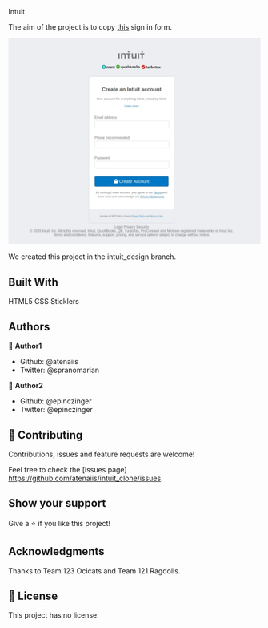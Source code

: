 Intuit

The aim of the project is to copy [this](https://accounts.intuit.com/signup.html?offering_id=Intuit.ifs.mint&namespace_id=50000026&redirect_url=https%3A%2F%2Fmint.intuit.com%2Foverview.event%3Futm_medium%3Ddirect%26cta%3Dhero_sign_up_free_ProspectWeb%26ivid%3D97b97818-aa3d-4a83-bf6c-63cc957cf016%26adobe_mc%3DMCORGID%253D969430F0543F253D0A4C98C6%252540AdobeOrg%257CTS%253D1588629675%26ivid%3D97b97818-aa3d-4a83-bf6c-63cc957cf016#) sign in form.

![screenshot](https://github.com/atenaiis/intuit_clone/blob/intuit_design/intuit_screen.jpeg)

We created this project in the intuit_design branch.

## Built With

HTML5
CSS
Sticklers

## Authors

👤 **Author1**

- Github: @atenaiis
- Twitter: @spranomarian

👤 **Author2**

- Github: @epinczinger
- Twitter: @epinczinger

## 🤝 Contributing

Contributions, issues and feature requests are welcome!

Feel free to check the [issues page] https://github.com/atenaiis/intuit_clone/issues.

## Show your support

Give a ⭐️ if you like this project!

## Acknowledgments

Thanks to Team 123 Ocicats and Team 121 Ragdolls.

## 📝 License

This project has no license.
